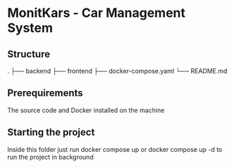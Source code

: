 # MonitKars - Car Management System

## Structure

.
├── backend
├── frontend
├── docker-compose.yaml
└── README.md

## Prerequirements

The source code and Docker installed on the machine

## Starting the project

Inside this folder just run docker compose up or docker compose up -d to run the project in background
